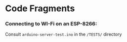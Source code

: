 # Code Fragments

### Connecting to WI-Fi on an ESP-8266:

Consult `arduino-server-test.ino` in the `/TESTS/` directory
